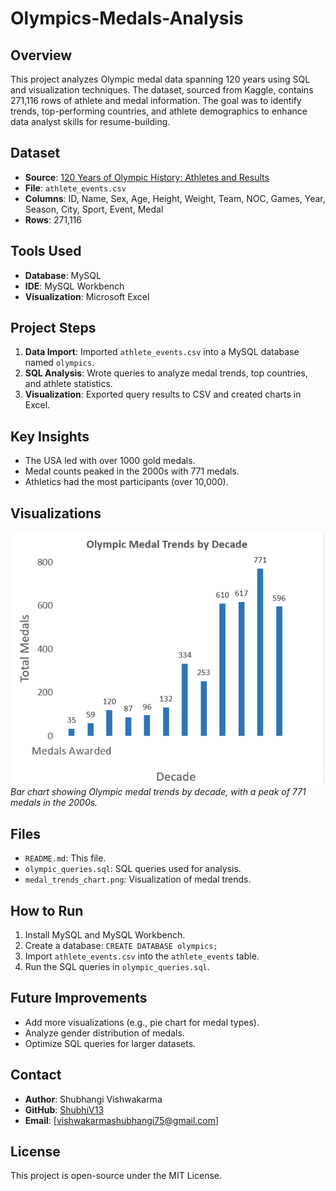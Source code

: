 # Olympics-Medals-Analysis

## Overview
This project analyzes Olympic medal data spanning 120 years using SQL and visualization techniques. The dataset, sourced from Kaggle, contains 271,116 rows of athlete and medal information. The goal was to identify trends, top-performing countries, and athlete demographics to enhance data analyst skills for resume-building.

## Dataset
- **Source**: [120 Years of Olympic History: Athletes and Results](https://www.kaggle.com/heesoo37/120-years-of-olympic-history-athletes-and-results)
- **File**: `athlete_events.csv`
- **Columns**: ID, Name, Sex, Age, Height, Weight, Team, NOC, Games, Year, Season, City, Sport, Event, Medal
- **Rows**: 271,116

## Tools Used
- **Database**: MySQL
- **IDE**: MySQL Workbench
- **Visualization**: Microsoft Excel

## Project Steps
1. **Data Import**: Imported `athlete_events.csv` into a MySQL database named `olympics`.
2. **SQL Analysis**: Wrote queries to analyze medal trends, top countries, and athlete statistics.
3. **Visualization**: Exported query results to CSV and created charts in Excel.

## Key Insights
- The USA led with over 1000 gold medals.
- Medal counts peaked in the 2000s with 771 medals.
- Athletics had the most participants (over 10,000).

## Visualizations
![Olympic Medal Trends](medal_trends_chart.png)
*Bar chart showing Olympic medal trends by decade, with a peak of 771 medals in the 2000s.*

## Files
- `README.md`: This file.
- `olympic_queries.sql`: SQL queries used for analysis.
- `medal_trends_chart.png`: Visualization of medal trends.

## How to Run
1. Install MySQL and MySQL Workbench.
2. Create a database: `CREATE DATABASE olympics;`
3. Import `athlete_events.csv` into the `athlete_events` table.
4. Run the SQL queries in `olympic_queries.sql`.

## Future Improvements
- Add more visualizations (e.g., pie chart for medal types).
- Analyze gender distribution of medals.
- Optimize SQL queries for larger datasets.

## Contact
- **Author**: Shubhangi Vishwakarma
- **GitHub**: [ShubhiV13](https://github.com/ShubhiV13)
- **Email**: [vishwakarmashubhangi75@gmail.com]

## License
This project is open-source under the MIT License.
